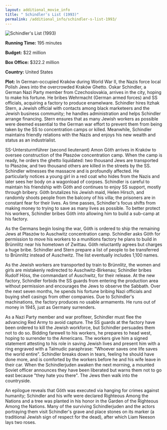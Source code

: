 ```yaml
---
layout: additional_movie_info
title: " Schindler's List (1993)"
permalink: /additional_info/schindler-s-list-1993/
---
```


![ Schindler's List (1993)](https://upload.wikimedia.org/wikipedia/en/3/38/Schindler%27s_List_movie.jpg)

**Running Time:** 195 minutes

**Budget:** $22 million

**Box Office:** $322.2 million

**Country:** United States

**Plot:** In German-occupied Kraków during World War II, the Nazis force local Polish Jews into the overcrowded Kraków Ghetto. Oskar Schindler, a German Nazi Party member from Czechoslovakia, arrives in the city, hoping to make his fortune. He bribes Wehrmacht (German armed forces) and SS officials, acquiring a factory to produce enamelware. Schindler hires Itzhak Stern, a Jewish official with contacts among black marketeers and the Jewish business community; he handles administration and helps Schindler arrange financing. Stern ensures that as many Jewish workers as possible were deemed essential to the German war effort to prevent them from being taken by the SS to concentration camps or killed. Meanwhile, Schindler maintains friendly relations with the Nazis and enjoys his new wealth and status as an industrialist.

SS-Untersturmführer (second lieutenant) Amon Göth arrives in Kraków to oversee construction of the Płaszów concentration camp. When the camp is ready, he orders the ghetto liquidated: two thousand Jews are transported to Płaszów, and two thousand others are killed in the streets by the SS. Schindler witnesses the massacre and is profoundly affected. He particularly notices a young girl in a red coat who hides from the Nazis and later sees her body on a wagonload of corpses. Schindler is careful to maintain his friendship with Göth and continues to enjoy SS support, mostly through bribery. Göth brutalizes his Jewish maid, Helen Hirsch, and randomly shoots people from the balcony of his villa; the prisoners are in constant fear for their lives. As time passes, Schindler's focus shifts from making money to trying to save as many lives as possible. To better protect his workers, Schindler bribes Göth into allowing him to build a sub-camp at his factory.

As the Germans begin losing the war, Göth is ordered to ship the remaining Jews at Płaszów to Auschwitz concentration camp. Schindler asks Göth for permission to move his workers to a munitions factory he plans to build in Brünnlitz near his hometown of Zwittau. Göth reluctantly agrees but charges a huge bribe. Schindler and Stern prepare a list of people to be transferred to Brünnlitz instead of Auschwitz. The list eventually includes 1,100 names.

As the Jewish workers are transported by train to Brünnlitz, the women and girls are mistakenly redirected to Auschwitz-Birkenau; Schindler bribes Rudolf Höss, the commandant of Auschwitz, for their release. At the new factory, Schindler forbids the SS guards from entering the production area without permission and encourages the Jews to observe the Sabbath. Over the next seven months, he spends his fortune bribing Nazi officials and buying shell casings from other companies. Due to Schindler's machinations, the factory produces no usable armaments. He runs out of money in 1945, just as Germany surrenders.

As a Nazi Party member and war profiteer, Schindler must flee the advancing Red Army to avoid capture. The SS guards at the factory have been ordered to kill the Jewish workforce, but Schindler persuades them not to do so. Bidding farewell to his workers, he prepares to head west, hoping to surrender to the Americans. The workers give him a signed statement attesting to his role in saving Jewish lives and present him with a ring engraved with a Talmudic paraphrase: "Whoever saves one life saves the world entire". Schindler breaks down in tears, feeling he should have done more, and is comforted by the workers before he and his wife leave in their car. When the Schindlerjuden awaken the next morning, a mounted Soviet officer announces they have been liberated but warns them not to go east because "they hate you there". The Jews then walk into the countryside.

An epilogue reveals that Göth was executed via hanging for crimes against humanity; Schindler and his wife were declared Righteous Among the Nations and a tree was planted in his honor in the Garden of the Righteous Among the Nations. Many of the surviving Schindlerjuden and the actors portraying them visit Schindler's grave and place stones on its marker (a traditional Jewish sign of respect for the dead), after which Liam Neeson lays two roses.